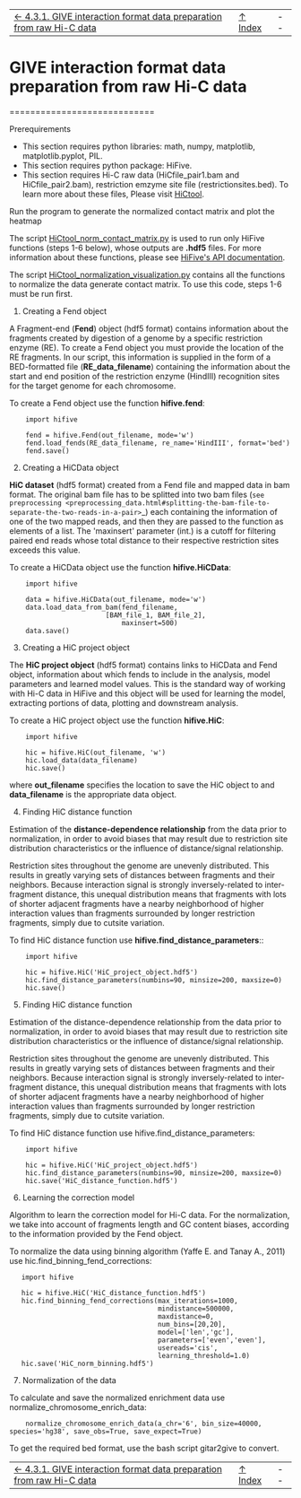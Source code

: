 ||||
| --- | --- | --- |
| [← 4.3.1. GIVE interaction format data preparation from raw Hi-C data](4.3.1-HiCtool.md) | [↑ Index](Readme.md) | -- |

# GIVE interaction format data preparation from raw Hi-C data
============================

Prerequirements
* This section requires python libraries: math, numpy, matplotlib, matplotlib.pyplot, PIL.
* This section requires python package: HiFive.
* This section requires Hi-C raw data (HiCfile_pair1.bam and HiCfile_pair2.bam), restriction emzyme site file (restrictionsites.bed). To learn more about these files, Please visit [HiCtool](https://doc.genomegitar.org/index.html).


Run the program to generate the normalized contact matrix and plot the heatmap

The script [HiCtool_norm_contact_matrix.py](sysbio.ucsd.edu/pubic/qiw034/HiCtool_hifive.py) is used to run only HiFive functions (steps 1-6 below), whose outputs are **.hdf5** files. For more information about these functions, please see [HiFive's API documentation](http://bxlab-hifive.readthedocs.io/en/latest/api.html).

The script [HiCtool_normalization_visualization.py](sysbio.ucsd.edu/pubic/qiw034/HiCtool_normalization_visualization.py) contains all the functions to normalize the data generate contact matrix. To use this code, steps 1-6 must be run first.

1. Creating a Fend object

A Fragment-end (**Fend**) object (hdf5 format) contains information about the fragments created by digestion of a genome by a specific restriction enzyme (RE). To create a Fend object you must provide the location of the RE fragments. In our script, this information is supplied in the form of a BED-formatted file (**RE_data_filename**) containing the information about the start and end position of the restriction enzyme (HindIII) recognition sites for the target genome for each chromosome.

To create a Fend object use the function **hifive.fend**:
```
    import hifive
   
    fend = hifive.Fend(out_filename, mode='w')
    fend.load_fends(RE_data_filename, re_name='HindIII', format='bed')
    fend.save()
```
2. Creating a HiCData object

**HiC dataset** (hdf5 format) created from a Fend file and mapped data in bam format. The original bam file has to be splitted into two bam files (`see preprocessing <preprocessing_data.html#splitting-the-bam-file-to-separate-the-two-reads-in-a-pair>`_) each containing the information of one of the two mapped reads, and then they are passed to the function as elements of a list. The 'maxinsert' parameter (int.) is a cutoff for filtering paired end reads whose total distance to their respective restriction sites exceeds this value.

To create a HiCData object use the function **hifive.HiCData**:
```
    import hifive

    data = hifive.HiCData(out_filename, mode='w')
    data.load_data_from_bam(fend_filename,
                  	    [BAM_file_1, BAM_file_2], 
                            maxinsert=500)
    data.save()
```
3. Creating a HiC project object

The **HiC project object** (hdf5 format) contains links to HiCData and Fend object, information about which fends to include in the analysis, model parameters and learned model values. This is the standard way of working with Hi-C data in HiFive and this object will be used for learning the model, extracting portions of data, plotting and downstream analysis.

To create a HiC project object use the function **hifive.HiC**:
```
    import hifive

    hic = hifive.HiC(out_filename, 'w')
    hic.load_data(data_filename)
    hic.save()
```
where **out_filename** specifies the location to save the HiC object to and **data_filename** is the appropriate data object.

4. Finding HiC distance function

Estimation of the **distance-dependence relationship** from the data prior to normalization, in order to avoid biases that may result due to restriction site distribution characteristics or the influence of distance/signal relationship.

Restriction sites throughout the genome are unevenly distributed. This results in greatly varying sets of distances between fragments and their neighbors. Because interaction signal is strongly inversely-related to inter-fragment distance, this unequal distribution means that fragments with lots of shorter adjacent fragments have a nearby neighborhood of higher interaction values than fragments surrounded by longer restriction fragments, simply due to cutsite variation.

To find HiC distance function use **hifive.find_distance_parameters**::
```
    import hifive
    
    hic = hifive.HiC('HiC_project_object.hdf5')
    hic.find_distance_parameters(numbins=90, minsize=200, maxsize=0)
    hic.save()
```
5. Finding HiC distance function

Estimation of the distance-dependence relationship from the data prior to normalization, in order to avoid biases that may result due to restriction site distribution characteristics or the influence of distance/signal relationship.

Restriction sites throughout the genome are unevenly distributed. This results in greatly varying sets of distances between fragments and their neighbors. Because interaction signal is strongly inversely-related to inter-fragment distance, this unequal distribution means that fragments with lots of shorter adjacent fragments have a nearby neighborhood of higher interaction values than fragments surrounded by longer restriction fragments, simply due to cutsite variation.

To find HiC distance function use hifive.find_distance_parameters:
```
    import hifive

    hic = hifive.HiC('HiC_project_object.hdf5')
    hic.find_distance_parameters(numbins=90, minsize=200, maxsize=0)
    hic.save('HiC_distance_function.hdf5')

```
6. Learning the correction model

Algorithm to learn the correction model for Hi-C data. For the normalization, we take into account of fragments length and GC content biases, according to the information provided by the Fend object.

To normalize the data using binning algorithm (Yaffe E. and Tanay A., 2011) use hic.find_binning_fend_corrections:
 ```
    import hifive

    hic = hifive.HiC('HiC_distance_function.hdf5')
    hic.find_binning_fend_corrections(max_iterations=1000,
                                      mindistance=500000,
                                      maxdistance=0,
                                      num_bins=[20,20],
                                      model=['len','gc'],
                                      parameters=['even','even'],
                                      usereads='cis',
                                      learning_threshold=1.0)
    hic.save('HiC_norm_binning.hdf5')
```
7. Normalization of the data

To calculate and save the normalized enrichment data use normalize_chromosome_enrich_data:
```
    normalize_chromosome_enrich_data(a_chr='6', bin_size=40000, species='hg38', save_obs=True, save_expect=True)
```
To get the required bed format, use the bash script gitar2give to convert.


||||
| --- | --- | --- |
| [← 4.3.1. GIVE interaction format data preparation from raw Hi-C data](4.3.1-HiCtool.md) | [↑ Index](Readme.md) | -- |